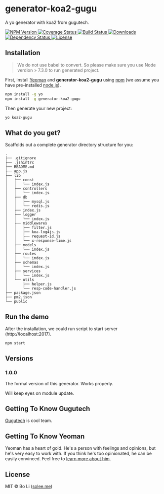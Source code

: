 # generator-koa2-gugu
A yo generator with koa2 from gugutech.

<p align="left">
  <a href="https://npmjs.org/package/generator-koa2-gugu">
    <img src="https://img.shields.io/npm/v/generator-koa2-gugu.svg?style=flat-square"
         alt="NPM Version">
  </a>

  <a href="https://coveralls.io/r/solee0524/generator-koa2-gugu">
    <img src="https://img.shields.io/coveralls/solee0524/generator-koa2-gugu.svg?style=flat-square"
         alt="Coverage Status">
  </a>

  <a href="https://travis-ci.org/solee0524/generator-koa2-gugu">
    <img src="https://img.shields.io/travis/solee0524/generator-koa2-gugu.svg?style=flat-square"
         alt="Build Status">
  </a>

  <a href="https://npmjs.org/package/generator-koa2-gugu">
    <img src="http://img.shields.io/npm/dm/generator-koa2-gugu.svg?style=flat-square"
         alt="Downloads">
  </a>

  <a href="https://david-dm.org/solee0524/generator-koa2-gugu.svg">
    <img src="https://david-dm.org/solee0524/generator-koa2-gugu.svg?style=flat-square"
         alt="Dependency Status">
  </a>

  <a href="https://github.com/solee0524/generator-koa2-gugu/blob/master/LICENSE">
    <img src="https://img.shields.io/npm/l/generator-koa2-gugu.svg?style=flat-square"
         alt="License">
  </a>
</p>

## Installation

> We do not use babel to convert. So please make sure you use Node verdion > 7.3.0 to run generated project.


First, install [Yeoman](http://yeoman.io) and **generator-koa2-gugu** using [npm](https://www.npmjs.com/) (we assume you have pre-installed [node.js](https://nodejs.org/)).

```bash
npm install -g yo
npm install -g generator-koa2-gugu
```

Then generate your new project:

```bash
yo koa2-gugu
```
## What do you get?

Scaffolds out a complete generator directory structure for you:

```
.
├── .gitignore
├── .jshintrc
├── README.md
├── app.js
├── lib
│   ├── const
│   │   └── index.js
│   ├── controllers
│   │   └── index.js
│   ├── db
│   │   ├── mysql.js
│   │   └── redis.js
│   ├── index.js
│   ├── logger
│   │   └── index.js
│   ├── middlewares
│   │   ├── filter.js
│   │   ├── koa-log4js.js
│   │   ├── request-id.js
│   │   └── x-response-time.js
│   ├── models
│   │   └── index.js
│   ├── routes
│   │   └── index.js
│   ├── schemas
│   │   └── index.js
│   ├── services
│   │   └── index.js
│   └── utils
│       ├── helper.js
│       └── resp-code-handler.js
├── package.json
├── pm2.json
└── public
```

## Run the demo

After the installation, we could run script to start server (http://localhost:2017).

```bash
npm start
```

## Versions

### 1.0.0

The formal version of this generator. Works properly.

Will keep eyes on module update.

## Getting To Know Gugutech

[Gugutech](http://gugubang.cn/) is cool team.

## Getting To Know Yeoman

Yeoman has a heart of gold. He's a person with feelings and opinions, but he's very easy to work with. If you think he's too opinionated, he can be easily convinced. Feel free to [learn more about him](http://yeoman.io/).

## License
MIT © Bo Li ([solee.me](http://solee.me))
